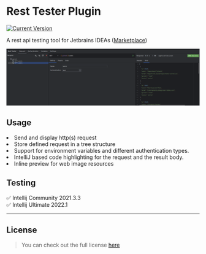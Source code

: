 # Rest Tester Plugin

[![Current Version](https://img.shields.io/badge/version-1.0.4-green.svg)](https://github.com/ChargeIn/RestTester)

A rest api testing tool for Jetbrains IDEAs ([Marketplace](https://plugins.jetbrains.com/plugin/20924-rest-tester))

![Rest Tester Preview](https://github.com/ChargeIn/RestTester/blob/master/.github/demo.png)

## Usage

<li>Send and display http(s) request</li>
<li>Store defined request in a tree structure</li>
<li>Support for environment variables and different authentication types.</li>
<li>IntelliJ based code highlighting for the request and the result body.</li>
<li>Inline preview for web image resources</li>

## Testing

&#9989; Intellij Community 2021.3.3\
&#9989; Intellij Ultimate 2022.1

---

## License

> You can check out the full license [here](https://github.com/ChargeIn/RestTester/blob/master/LICENSE)

